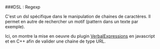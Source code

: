 ###DSL : Regexp

C'est un dsl spécifique dans le manipulation de chaines de caractères. 
Il permet en autre de rechercher un motif (pattern dans un texte par exemple).

Ici, on montre la mise en oeuvre du plugin [VerbalExpressions](https://github.com/VerbalExpressions)
en javascript et en C++ afin de valider une chaine de type URL.